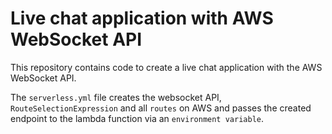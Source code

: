 # Live chat application with AWS WebSocket API
This repository contains code to create a live chat application with the AWS WebSocket API. 

The `serverless.yml` file creates the websocket API, `RouteSelectionExpression` and all `routes` on AWS and passes the created endpoint to the lambda function via an `environment variable`.
